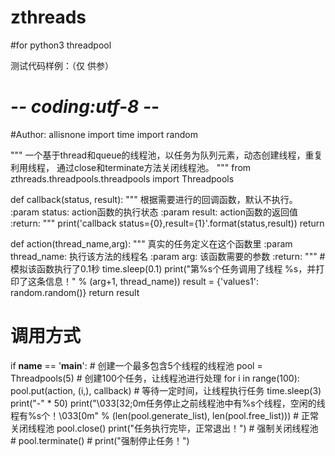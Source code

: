 # zthreads
#for python3 threadpool 

测试代码样例：（仅 供参）

# -*- coding:utf-8 -*-
#Author: allisnone
import time
import random

"""
一个基于thread和queue的线程池，以任务为队列元素，动态创建线程，重复利用线程，
通过close和terminate方法关闭线程池。
"""
from zthreads.threadpools.threadpools import Threadpools


def callback(status, result):
    """
    根据需要进行的回调函数，默认不执行。
    :param status: action函数的执行状态
    :param result: action函数的返回值
    :return:
    """
    print('callback status={0},result={1}'.format(status,result))
    return 

 
 
def action(thread_name,arg):
    """
    真实的任务定义在这个函数里
    :param thread_name: 执行该方法的线程名
    :param arg: 该函数需要的参数
    :return:
    """
    # 模拟该函数执行了0.1秒
    time.sleep(0.1)
    print("第%s个任务调用了线程 %s，并打印了这条信息！" % (arg+1, thread_name))
    result = {'values1': random.random()}
    return result
 
# 调用方式
if __name__ == '__main__':
    # 创建一个最多包含5个线程的线程池
    pool = Threadpools(5)
    # 创建100个任务，让线程池进行处理
    for i in range(100):
        pool.put(action, (i,), callback)
    # 等待一定时间，让线程执行任务
    time.sleep(3)
    print("-" * 50)
    print("\033[32;0m任务停止之前线程池中有%s个线程，空闲的线程有%s个！\033[0m"
          % (len(pool.generate_list), len(pool.free_list)))
    # 正常关闭线程池
    pool.close()
    print("任务执行完毕，正常退出！")
    # 强制关闭线程池
    # pool.terminate()
    # print("强制停止任务！")

 
